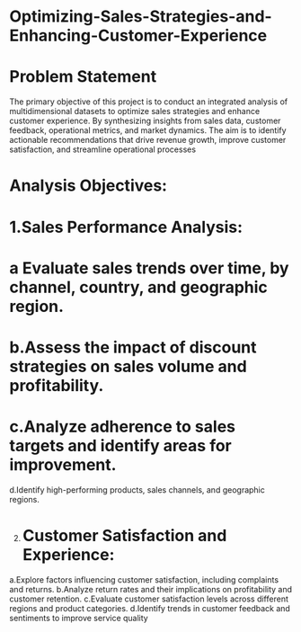 # Optimizing-Sales-Strategies-and-Enhancing-Customer-Experience
# Problem Statement
The primary objective of this project is to conduct an integrated analysis of
multidimensional datasets to optimize sales strategies and enhance customer
experience. By synthesizing insights from sales data, customer feedback,
operational metrics, and market dynamics.
The aim is to identify actionable recommendations that drive revenue growth,
improve customer satisfaction, and streamline operational processes

# Analysis Objectives:
# 1.Sales Performance Analysis:
# a Evaluate sales trends over time, by channel, country, and geographic region.
# b.Assess the impact of discount strategies on sales volume and profitability.
# c.Analyze adherence to sales targets and identify areas for improvement.
 d.Identify high-performing products, sales channels, and geographic regions.

2.  # Customer Satisfaction and Experience:
a.Explore factors influencing customer satisfaction, including complaints and returns.
b.Analyze return rates and their implications on profitability and customer retention.
c.Evaluate customer satisfaction levels across different regions and product categories.
d.Identify trends in customer feedback and sentiments to improve service quality
